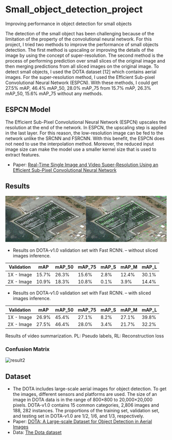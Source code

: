 # Small_object_detection_project
Improving performance in object detection for small objects

The detection of the small object has been challenging because of the limitation of the property of the convolutional neural network. For this project, I tried two methods to improve the performance of small objects detection. The first method is upscaling or improving the details of the image by using the concept of super-resolution. The second method is the process of performing prediction over small slices of the original image and then merging predictions from all sliced images on the original image. To detect small objects, I used the DOTA dataset [12] which contains aerial images. For the super-resolution method, I used the Efficient Sub-pixel Convolutional Neural Network (ESPCN). With these methods, I could get 27.5% mAP, 46.4% mAP_50, 28.0% mAP_75 from 15.7% mAP, 26.3% mAP_50, 15.6% mAP_75 without any methods.

## ESPCN Model
The Efficient Sub-Pixel Convolutional Neural Network (ESPCN) upscales the resolution at the end of the network. In ESPCN, the upscaling step is applied in the last layer. For this reason, the low-resolution image can be fed to the network unlike the SRCNN and FSRCNN. With this benefit, the ESPCN does not need to use the interpolation method. Moreover, the reduced input image size can make the model use a smaller kernel size that is used to extract features.

- Paper: [Real-Time Single Image and Video Super-Resolution Using an Efficient Sub-Pixel Convolutional Neural Network](https://arxiv.org/pdf/1609.05158.pdf)

## Results
![result](/data/Picture1.png)

- Results on DOTA-v1.0 validation set with Fast RCNN. – without sliced images inference.

| Validation | mAP | mAP_50 | mAP_75 | mAP_S | mAP_M | mAP_L |
| ---------- | ---------- | ---------- | ---------- | ---------- | ---------- | ---------- |
| 1X - Image | 15.7% | 26.3% | 15.6% | 2.8% | 12.4% | 30.1% |
| 2X - Image | 10.9% | 18.3% | 10.8% | 0.1% | 3.9% | 14.4% |

- Results on DOTA-v1.0 validation set with Fast RCNN. – with sliced images inference.

| Validation | mAP | mAP_50 | mAP_75 | mAP_S | mAP_M | mAP_L |
| ---------- | ---------- | ---------- | ---------- | ---------- | ---------- | ---------- |
| 1X - Image | 26.9% | 45.4% | 27.1% | 8.2% | 27.1% | 39.8% |
| 2X - Image | 27.5% | 46.4% | 28.0% | 3.4% | 21.7% | 32.2% |

Results of video summarization. PL: Pseudo labels, RL: Reconstruction loss

### Confusion Matrix
![result2](/data/Picture4.png)



## Dataset
- The DOTA includes large-scale aerial images for object detection. To get the images, different sensors and platforms are used. The size of an image in DOTA data is in the range of 800×800 to 20,000×20,000 pixels. DOTA-v1.0 contains 15 common categories, 2,806 images and 188, 282 instances. The proportions of the training set, validation set, and testing set in DOTA-v1.0 are 1/2, 1/6, and 1/3, respectively.
- Paper: [DOTA: A Large-scale Dataset for Object Detection in Aerial Images](https://openaccess.thecvf.com/content_cvpr_2018/papers/Xia_DOTA_A_Large-Scale_CVPR_2018_paper.pdf)
- Data: [The Dota dataset](https://captain-whu.github.io/DOTA/dataset.html)
